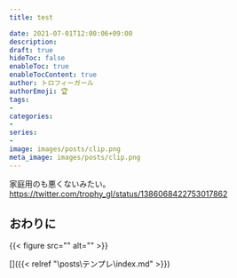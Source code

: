 ```yaml
---
title: test

date: 2021-07-01T12:00:06+09:00
description: 
draft: true
hideToc: false
enableToc: true
enableTocContent: true
author: トロフィーガール
authorEmoji: 🏆
tags:
- 
categories:
- 
series:
- 
image: images/posts/clip.png
meta_image: images/posts/clip.png
---
```


家庭用のも悪くないみたい。
https://twitter.com/trophy_gl/status/1386068422753017862

## おわりに
{{< figure src="" alt="" >}}

[]({{< relref "\posts\テンプレ\index.md" >}})
